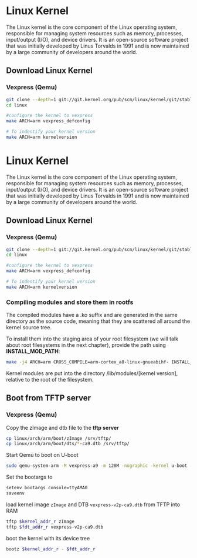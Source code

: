 # Linux Kernel

The Linux kernel is the core component of the Linux operating system, responsible for managing system resources such as memory, processes, input/output (I/O), and device drivers. It is an open-source software project that was initially developed by Linus Torvalds in 1991 and is now maintained by a large community of developers around the world.

## Download Linux Kernel

### Vexpress (Qemu)

```bash
git clone --depth=1 git://git.kernel.org/pub/scm/linux/kernel/git/stable/linux.git
cd linux

#configure the kernel to vexpress
make ARCH=arm vexpress_defconfig

# To indentify your kernel version 
make ARCH=arm kernelversion
```
# Linux Kernel

The Linux kernel is the core component of the Linux operating system, responsible for managing system resources such as memory, processes, input/output (I/O), and device drivers. It is an open-source software project that was initially developed by Linus Torvalds in 1991 and is now maintained by a large community of developers around the world.

## Download Linux Kernel

### Vexpress (Qemu)

```bash
git clone --depth=1 git://git.kernel.org/pub/scm/linux/kernel/git/stable/linux.git
cd linux

#configure the kernel to vexpress
make ARCH=arm vexpress_defconfig

# To indentify your kernel version 
make ARCH=arm kernelversion
```
### Compiling modules and store them in rootfs

The compiled modules have a .ko suffix and are generated in the same directory as the source code, meaning that they are scattered all around the kernel source tree.

To install them into the staging area of your root filesystem (we will talk about root filesystems in the next chapter), provide the path using **INSTALL_MOD_PATH**:

```bash
make -j4 ARCH=arm CROSS_COMPILE=arm-cortex_a8-linux-gnueabihf- INSTALL_MOD_PATH=$HOME/rootfs modules_install
```

Kernel modules are put into the directory /lib/modules/[kernel version], relative to the root of the filesystem.

## Boot from TFTP server

### Vexpress (Qemu)

Copy the zImage and dtb file to the **tftp server**

```bash
cp linux/arch/arm/boot/zImage /srv/tftp/
cp linux/arch/arm/boot/dts/*-ca9.dtb /srv/tftp/
```

Start Qemu to boot on U-boot

```bash
sudo qemu-system-arm -M vexpress-a9 -m 128M -nographic -kernel u-boot -sd sd.img -net tap,script=./qemu-ifup -net nic
```

Set the bootargs to

```bash
setenv bootargs console=ttyAMA0 
saveenv
```

load kernel image `zImage` and DTB `vexpress-v2p-ca9.dtb` from TFTP into RAM

```bash
tftp $kernel_addr_r zImage
tftp $fdt_addr_r vexpress-v2p-ca9.dtb
```

boot the kernel with its device tree

```bash
bootz $kernel_addr_r - $fdt_addr_r
